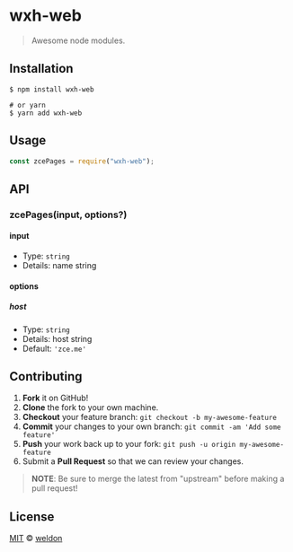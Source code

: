 # wxh-web

> Awesome node modules.

## Installation

```shell
$ npm install wxh-web

# or yarn
$ yarn add wxh-web
```

## Usage

<!-- TODO: Introduction of Usage -->

```javascript
const zcePages = require("wxh-web");
```

## API

<!-- TODO: Introduction of API -->

### zcePages(input, options?)

#### input

- Type: `string`
- Details: name string

#### options

##### host

- Type: `string`
- Details: host string
- Default: `'zce.me'`

## Contributing

1. **Fork** it on GitHub!
2. **Clone** the fork to your own machine.
3. **Checkout** your feature branch: `git checkout -b my-awesome-feature`
4. **Commit** your changes to your own branch: `git commit -am 'Add some feature'`
5. **Push** your work back up to your fork: `git push -u origin my-awesome-feature`
6. Submit a **Pull Request** so that we can review your changes.

> **NOTE**: Be sure to merge the latest from "upstream" before making a pull request!

## License

[MIT](LICENSE) &copy; [weldon](https://github.com/Weldon0/wxh-pages.git)
